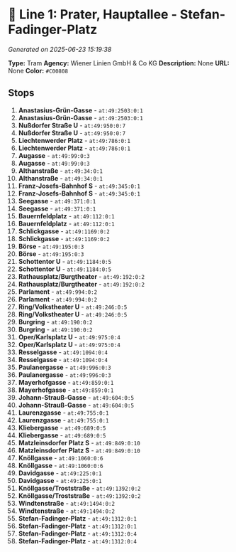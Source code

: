 # 🚊 Line 1: Prater, Hauptallee - Stefan-Fadinger-Platz

*Generated on 2025-06-23 15:19:38*

**Type:** Tram
**Agency:** Wiener Linien GmbH & Co KG
**Description:** None
**URL:** None
**Color:** `#C00808`

## Stops

1. **Anastasius-Grün-Gasse** - `at:49:2503:0:1`
2. **Anastasius-Grün-Gasse** - `at:49:2503:0:1`
3. **Nußdorfer Straße U** - `at:49:950:0:7`
4. **Nußdorfer Straße U** - `at:49:950:0:7`
5. **Liechtenwerder Platz** - `at:49:786:0:1`
6. **Liechtenwerder Platz** - `at:49:786:0:1`
7. **Augasse** - `at:49:99:0:3`
8. **Augasse** - `at:49:99:0:3`
9. **Althanstraße** - `at:49:34:0:1`
10. **Althanstraße** - `at:49:34:0:1`
11. **Franz-Josefs-Bahnhof S** - `at:49:345:0:1`
12. **Franz-Josefs-Bahnhof S** - `at:49:345:0:1`
13. **Seegasse** - `at:49:371:0:1`
14. **Seegasse** - `at:49:371:0:1`
15. **Bauernfeldplatz** - `at:49:112:0:1`
16. **Bauernfeldplatz** - `at:49:112:0:1`
17. **Schlickgasse** - `at:49:1169:0:2`
18. **Schlickgasse** - `at:49:1169:0:2`
19. **Börse** - `at:49:195:0:3`
20. **Börse** - `at:49:195:0:3`
21. **Schottentor U** - `at:49:1184:0:5`
22. **Schottentor U** - `at:49:1184:0:5`
23. **Rathausplatz/Burgtheater** - `at:49:192:0:2`
24. **Rathausplatz/Burgtheater** - `at:49:192:0:2`
25. **Parlament** - `at:49:994:0:2`
26. **Parlament** - `at:49:994:0:2`
27. **Ring/Volkstheater U** - `at:49:246:0:5`
28. **Ring/Volkstheater U** - `at:49:246:0:5`
29. **Burgring** - `at:49:190:0:2`
30. **Burgring** - `at:49:190:0:2`
31. **Oper/Karlsplatz U** - `at:49:975:0:4`
32. **Oper/Karlsplatz U** - `at:49:975:0:4`
33. **Resselgasse** - `at:49:1094:0:4`
34. **Resselgasse** - `at:49:1094:0:4`
35. **Paulanergasse** - `at:49:996:0:3`
36. **Paulanergasse** - `at:49:996:0:3`
37. **Mayerhofgasse** - `at:49:859:0:1`
38. **Mayerhofgasse** - `at:49:859:0:1`
39. **Johann-Strauß-Gasse** - `at:49:604:0:5`
40. **Johann-Strauß-Gasse** - `at:49:604:0:5`
41. **Laurenzgasse** - `at:49:755:0:1`
42. **Laurenzgasse** - `at:49:755:0:1`
43. **Kliebergasse** - `at:49:689:0:5`
44. **Kliebergasse** - `at:49:689:0:5`
45. **Matzleinsdorfer Platz S** - `at:49:849:0:10`
46. **Matzleinsdorfer Platz S** - `at:49:849:0:10`
47. **Knöllgasse** - `at:49:1060:0:6`
48. **Knöllgasse** - `at:49:1060:0:6`
49. **Davidgasse** - `at:49:225:0:1`
50. **Davidgasse** - `at:49:225:0:1`
51. **Knöllgasse/Troststraße** - `at:49:1392:0:2`
52. **Knöllgasse/Troststraße** - `at:49:1392:0:2`
53. **Windtenstraße** - `at:49:1494:0:2`
54. **Windtenstraße** - `at:49:1494:0:2`
55. **Stefan-Fadinger-Platz** - `at:49:1312:0:1`
56. **Stefan-Fadinger-Platz** - `at:49:1312:0:1`
57. **Stefan-Fadinger-Platz** - `at:49:1312:0:4`
58. **Stefan-Fadinger-Platz** - `at:49:1312:0:4`